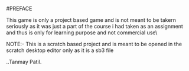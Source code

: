 #PREFACE

This game is only a project based game and is not meant to be takern seriously as it was just a part of the course i had taken as an assignment and thus is only for learning purpose and not commercial use\


NOTE:- This is a scratch based project and is meant to be opened in the scratch desktop editor only as it is a sb3 file


..Tanmay Patil.



